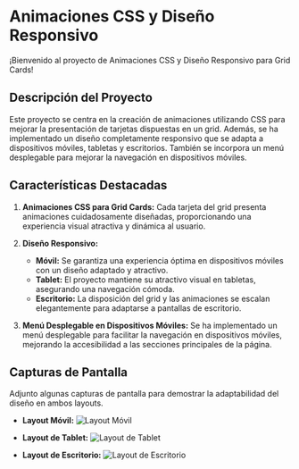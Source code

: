 # Animaciones CSS y Diseño Responsivo

¡Bienvenido al proyecto de Animaciones CSS y Diseño Responsivo para Grid Cards!

## Descripción del Proyecto

Este proyecto se centra en la creación de animaciones utilizando CSS para mejorar la presentación de tarjetas dispuestas en un grid. Además, se ha implementado un diseño completamente responsivo que se adapta a dispositivos móviles, tabletas y escritorios. También se incorpora un menú desplegable para mejorar la navegación en dispositivos móviles.

## Características Destacadas

1. **Animaciones CSS para Grid Cards:** Cada tarjeta del grid presenta animaciones cuidadosamente diseñadas, proporcionando una experiencia visual atractiva y dinámica al usuario.

2. **Diseño Responsivo:**
   - **Móvil:** Se garantiza una experiencia óptima en dispositivos móviles con un diseño adaptado y atractivo.
   - **Tablet:** El proyecto mantiene su atractivo visual en tabletas, asegurando una navegación cómoda.
   - **Escritorio:** La disposición del grid y las animaciones se escalan elegantemente para adaptarse a pantallas de escritorio.

3. **Menú Desplegable en Dispositivos Móviles:** Se ha implementado un menú desplegable para facilitar la navegación en dispositivos móviles, mejorando la accesibilidad a las secciones principales de la página.

## Capturas de Pantalla

Adjunto algunas capturas de pantalla para demostrar la adaptabilidad del diseño en ambos layouts.

- **Layout Móvil:**
  ![Layout Móvil](https://i.imgur.com/auWQFHS.png)

- **Layout de Tablet:**
  ![Layout de Tablet](https://i.imgur.com/y4PdUdB.jpeg)

- **Layout de Escritorio:**
  ![Layout de Escritorio](https://i.imgur.com/GdKFeib.jpeg)

